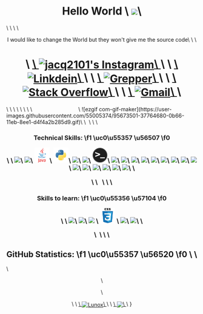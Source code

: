 <h1 align="center">Hello World \
  <img src="https://raw.githubusercontent.com/iampavangandhi/iampavangandhi/master/gifs/Hi.gif" \
       width="30px">\
  </h2></h1>\
\
\
<!-- Quote -->\
<p align="center">I would like to change the World but they won't give me the source code\
  \
  <!-- Social Network -->\
<h1 align="center">\
<a href="https://www.instagram.com/">\
  <img align="center" \
       alt="jacq2101's Instagram" \
       width="22px" \
       src="https://user-images.githubusercontent.com/55005374/103146167-0b04ac00-470b-11eb-84fc-db4b7299e4ef.png" />\
  </a>\
  \
<a href="https://www.linkedin.com/">\
  <img align="center" \
       alt="Linkdein" \
       width="22px" \
       src="https://user-images.githubusercontent.com/55005374/103146171-312a4c00-470b-11eb-8839-992580bb8206.png" />\
  </a>\
\
  <a href="https://www.codegrepper.com/app/profile.php?id=79189">\
  <img align="center" \
       alt="Grepper" \
       width="22px" \
       src="https://user-images.githubusercontent.com/55005374/103146498-0b537600-4710-11eb-949e-bff2c2ab7391.png" />\
  </a>\
  \
<a href="https://stackoverflow.com/users/12381868/lunox?tab=profile">\
  <img align="center" \
       alt="Stack Overflow" \
       width="22px" \
       src="https://user-images.githubusercontent.com/55005374/103146236-e52bd700-470b-11eb-861e-e6f549b02b88.png" />\
  </a>\
  \
<a href="mailto:lunox.code@gmail.com">\
  <img align="center" \
       alt="Gmail" \
       width="22px" \
       src="https://user-images.githubusercontent.com/55005374/103146250-0d1b3a80-470c-11eb-8ead-a92232d45d6e.png" />\
  </a>\
</h1>\
\
\
\
\
<!-- Background -->\
\
<!-- I do add this "&nbsp;" because I can't center the GIFT, let me know if you know how do it -->\
&nbsp;&nbsp;&nbsp;&nbsp;&nbsp;&nbsp;&nbsp;&nbsp;&nbsp;&nbsp;&nbsp;&nbsp;&nbsp;&nbsp;&nbsp;&nbsp;&nbsp;&nbsp;&nbsp;&nbsp;&nbsp;&nbsp;&nbsp;&nbsp;&nbsp;&nbsp;&nbsp;&nbsp;&nbsp;&nbsp;\
![ezgif com-gif-maker](https://user-images.githubusercontent.com/55005374/95673501-37764680-0b66-11eb-8ee1-d4f4a2b285d9.gif)\
\
&nbsp;\
\
<!-- Technical Skills -->\
<p><H3 align="center"><strong> Technical Skills: 
\f1 \uc0\u55357 \u56507 
\f0  </strong></p>\
  \
  <code><img height="40" src="https://user-images.githubusercontent.com/55005374/101125531-160e6580-35bf-11eb-8256-f599b154f3ee.png"></code>\
  <code><img height="40" src="https://user-images.githubusercontent.com/55005374/103146278-8ca90980-470c-11eb-90bd-8e20951c9146.png"></code>\
  <code><img height="40" src="https://raw.githubusercontent.com/devicons/devicon/master/icons/java/java-original-wordmark.svg"></code>\
  <code><img height="40" src="https://raw.githubusercontent.com/github/explore/80688e429a7d4ef2fca1e82350fe8e3517d3494d/topics/python/python.png"></code>\
  <code><img height="40" src="https://user-images.githubusercontent.com/55005374/103146298-d98ce000-470c-11eb-973d-3ff9e1b90561.png"></code>\
  <code><img height="40" src="https://user-images.githubusercontent.com/55005374/103146335-3d170d80-470d-11eb-9fce-ff775c77b96b.png"></code>\
  <code><img height="40" src="https://raw.githubusercontent.com/github/explore/80688e429a7d4ef2fca1e82350fe8e3517d3494d/topics/terminal/terminal.png"></code>\
  <code><img height="40" src="https://user-images.githubusercontent.com/55005374/103146218-b57ccf00-470b-11eb-8fcc-aa46cab9253f.png"></code>\
  <code><img height="40" src="https://user-images.githubusercontent.com/55005374/95688411-345f7280-0bc7-11eb-9513-82e0452a81eb.png"></code>\
  <code><img height="40" src="https://user-images.githubusercontent.com/55005374/100307358-3c068b00-2f6b-11eb-9f07-e262ad248471.png"></code>\
  <code><img height="40" src="https://user-images.githubusercontent.com/55005374/95686171-87cac400-0bb9-11eb-9d49-390f3543a0a6.png"></code>\
  <code><img height="40" src="https://user-images.githubusercontent.com/55005374/95686553-d4170380-0bbb-11eb-94f2-c528413c7bad.png"></code>\
  <code><img height="40" src="https://user-images.githubusercontent.com/55005374/95686705-d9c11900-0bbc-11eb-87f5-a149b86cde5a.png"></code>\
  <code><img height="40" src="https://user-images.githubusercontent.com/55005374/95686779-5fdd5f80-0bbd-11eb-9a0b-8eb90d565518.png"></code>\
  <code><img height="40" src="https://user-images.githubusercontent.com/55005374/95687393-a2546b80-0bc0-11eb-8991-c0c72326f29c.png"></code>\
  <code><img height="40" src="https://user-images.githubusercontent.com/55005374/95687569-95844780-0bc1-11eb-8bdb-93fb29d10602.png"></code>\
  <code><img height="40" src="https://user-images.githubusercontent.com/55005374/95687639-117e8f80-0bc2-11eb-8aea-f236a8eca50b.png"></code>\
  <code><img height="40" src="https://user-images.githubusercontent.com/55005374/95687670-51de0d80-0bc2-11eb-826b-83fb8c5ec221.png"></code>\
  <code><img height="40" src="https://user-images.githubusercontent.com/55005374/100187906-b7eecd80-2eae-11eb-8074-b65db8dfaecb.png"></code>\
  <code><img height="40" src="https://user-images.githubusercontent.com/55005374/95687701-80f47f00-0bc2-11eb-89f5-a1a8e6788aeb.png"></code>\
  <code><img height="40" src="https://user-images.githubusercontent.com/55005374/95688226-c6ff1200-0bc5-11eb-82cc-33e35bcb0910.png"></code>\
  <code><img height="40" src="https://user-images.githubusercontent.com/55005374/95688875-5dcdcd80-0bca-11eb-8915-b3cf9791ca3c.png"></code>\
\
  </p>\
  \
&nbsp;  \
\
  <!-- Skills to learn -->\
<p><H3 align="center"><strong>Skills to learn: 
\f1 \uc0\u55356 \u57104 
\f0 </strong></p>\
  \
  <code><img height="40" src="https://user-images.githubusercontent.com/55005374/101125928-05122400-35c0-11eb-836b-4c2e4de16070.png"></code>\
  <code><img height="40" src="https://user-images.githubusercontent.com/55005374/99864609-ecd6e980-2b69-11eb-8268-1a455c00eefe.png"></code>\
  <code><img height="40" src="https://user-images.githubusercontent.com/55005374/99864949-fbbe9b80-2b6b-11eb-8b5a-4ca8cd68261e.png"></code>  \
  <code><img height="40" src="https://raw.githubusercontent.com/github/explore/80688e429a7d4ef2fca1e82350fe8e3517d3494d/topics/css/css.png"></code> \
  <code><img height="40" src="https://user-images.githubusercontent.com/55005374/95688807-0d567000-0bca-11eb-8cec-9a813166d3d8.png"></code>\
  <code><img height="40" src="https://user-images.githubusercontent.com/55005374/95686219-bd6fad00-0bb9-11eb-9dfd-be7dd980d005.png"></code>\
  \
  </p>\
&nbsp;\
\
<!-- GitHub Stats -->\
<H2 align="center"><strong>GitHub Statistics: 
\f1 \uc0\u55357 \u56520 
\f0 \
  </strong>\
</H2>\
    <p align="center">\
      <div align="center">\
    </p>\
    \
<a href="https://github.com/Lunox-code?tab=repositories">\
  <img align="center" \
       src="https://github-readme-stats.vercel.app/api/top-langs/?username=Lunox-code&layout=compact&show_icons=true&title_color=81a1c0&icon_color=79ff97&text_color=d5dbe6&bg_color=2e3440" \
       alt='Lunox's favorite languages" />\
</a>\
  \
<a href="https://github.com/Lunox-code">\
  <img align="center"\
       src="https://github-readme-stats.vercel.app/api?username=Lunox-code&show_icons=true&hide=contribs,prs&cache_seconds=86400&theme=nord" />\
</a>\
}
